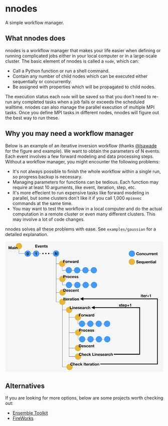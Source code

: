 # nnodes

A simple workflow manager.

## What nnodes does

nnodes is a workflow manager that makes your life easier when defining or running complicated jobs either in your local computer or in a large-scale cluster. The basic element of nnodes is called a ```node```, which can:

- Call a Python function or run a shell command.
- Contain any number of child nodes which can be executed either sequentially or concurrently.
- Be assigned with properties which will be propagated to child nodes.

The execution status each ```node``` will be saved so that you don't need to re-run any completed tasks when a job fails or exceeds the scheduled walltime. nnodes can also manage the parallel execution of multiple MPI tasks. Once you define MPI tasks in different nodes, nnodes will figure out the best way to run these.

## Why you may need a workflow manager
Below is an example of an iterative inversion workflow (thanks [@lsawade](https://github.com/lsawade) for the figure and example). We want to obtain the parameters of N events. Each event involves a few forward modeling and data processing steps. Without a workflow manager, you might encounter the following problems:

- It's not always possible to finish the whole workflow within a single run, so progress backup is necessary.
- Managing parameters for functions can be tedious. Each function may require at least 10 arguments, like event, iteration, step, etc.
- It's more effecient to run expensive tasks like forward modeling in parallel, but some clusters don't like it if you call 1,000 ```mpiexec``` commands at the same time.
- You may want to test the workflow in a local computer and do the actual computation in a remote cluster or even many different clusters. This may involve a lot of code changes.

nnodes solves all these problems with ease. See ```examples/gaussian``` for a detailed explanation.

![Workflow](examples/gaussian/figures/inversion.png)

## Alternatives
If you are looking for more options, below are some projects worth checking out:

- [Ensemble Toolkit](https://radical-cybertools.github.io/entk/index.html)
- [FireWorks](https://materialsproject.github.io/fireworks/)
